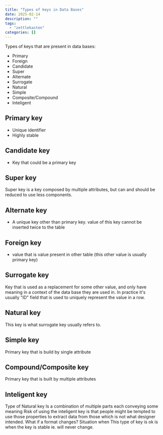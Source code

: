 ```yaml
---
title: "Types of keys in Data Bases"
date: 2025-02-14
description: ""
tags: 
  - "zettlekasten"
categories: []
---
```


Types of keys that are present in data bases:
 - Primary
 - Foreign
 - Candidate
 - Super
 - Alternate
 - Surrogate
 - Natural
 - Simple
 - Composite/Compound
 - Inteligent

## Primary key
 - Unique identifier
 - Highly stable

## Candidate key
 - Key that could be a primary key

## Super key
Super key is a key composed by multiple attributes, but can and should be reduced to use less components. 

## Alternate key
 - A unique key other than primary key. value of this key cannot be inserted twice to the table

## Foreign key
 - value that is value present in other table (this other value is usually primary key)

## Surrogate key
Key that is used as a replacement for some other value, and only have meaning in a context of the data base they are used in.
In practice it's usually "ID" field that is used to uniquely represent the value in a row.

## Natural key
This key is what surrogate key usually refers to.

## Simple key
Primary key that is build by single attribute

## Compound/Composite key
Primary key that is built by multiple attributes

## Inteligent key
Type of Natural key
Is a combination of multiple parts each conveying some meaning
Risk of using the inteligent key is that people might be tempted to use those properties to extract data from those which is not what designer intended. What if a format changes?
Situation when This type of key is ok is when the key is stable ie. will never change.

